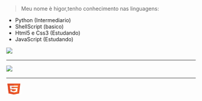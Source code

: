 
>Meu nome è higor,tenho conhecimento nas linguagens:

* Python (Intermediario)
* ShellScript (basico)
* Html5 e Css3 (Estudando)
* JavaScript (Estudando)

<div>
<a href="https://github.com/HigorDevJ">
  <img height="180em" src="https://github-readme-stats.vercel.app/api?username=\HigorDevJ&show_icons=true&theme=dracula&include_all_commits=true&count_private=true"/>
<hr>  
  <img height="180em" src="https://github-readme-stats.vercel.app/api/top-langs/?username=HigorDevJ&layout=compact&langs_count=7&theme=dracula"/>
<hr>
<img align="center" alt="Rafa-HTML" height="30" width="40" src="https://raw.githubusercontent.com/devicons/devicon/master/icons/html5/html5-original.svg">
  <img align="center" alt="Rafa-CSS" height="30" width="40" src="http…
